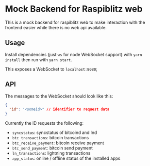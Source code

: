 # Mock Backend for Raspiblitz web

This is a mock backend for raspiblitz web to make interaction with the frontend easier while there is no web api available.

## Usage

Install dependencies (just `ws` for node WebSocket support) with `yarn install` then run with `yarn start`.

This exposes a WebSocket to `localhost:8080`;

## API

The messages to the WebSocket should look like this:

```json
{
  "id": "<someid>" // identifier to request data
}
```

Currently the ID requests the following:

- `syncstatus`: syncstatus of bitcoind and lnd
- `btc_transactions`: bitcoin transactions
- `btc_receive_payment`: bitcoin receive payment
- `btc_send_payment`: bitcoin send payment
- `ln_transactions`: lightning transactions
- `app_status`: online / offline status of the installed apps
